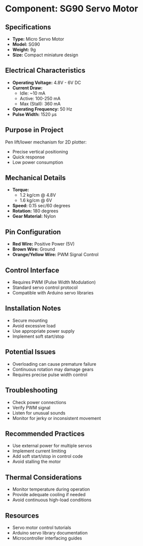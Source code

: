 # Component: SG90 Servo Motor

## Specifications
- **Type:** Micro Servo Motor
- **Model:** SG90
- **Weight:** 9g
- **Size:** Compact miniature design

## Electrical Characteristics
- **Operating Voltage:** 4.8V - 6V DC
- **Current Draw:** 
  - Idle: ~10 mA
  - Active: 100-250 mA
  - Max (Stall): 360 mA
- **Operating Frequency:** 50 Hz
- **Pulse Width:** 1520 μs

## Purpose in Project
Pen lift/lower mechanism for 2D plotter:
- Precise vertical positioning
- Quick response
- Low power consumption

## Mechanical Details
- **Torque:** 
  - 1.2 kg/cm @ 4.8V
  - 1.6 kg/cm @ 6V
- **Speed:** 0.15 sec/60 degrees
- **Rotation:** 180 degrees
- **Gear Material:** Nylon

## Pin Configuration
- **Red Wire:** Positive Power (5V)
- **Brown Wire:** Ground
- **Orange/Yellow Wire:** PWM Signal Control

## Control Interface
- Requires PWM (Pulse Width Modulation)
- Standard servo control protocol
- Compatible with Arduino servo libraries

## Installation Notes
- Secure mounting
- Avoid excessive load
- Use appropriate power supply
- Implement soft start/stop

## Potential Issues
- Overloading can cause premature failure
- Continuous rotation may damage gears
- Requires precise pulse width control

## Troubleshooting
- Check power connections
- Verify PWM signal
- Listen for unusual sounds
- Monitor for jerky or inconsistent movement

## Recommended Practices
- Use external power for multiple servos
- Implement current limiting
- Add soft start/stop in control code
- Avoid stalling the motor

## Thermal Considerations
- Monitor temperature during operation
- Provide adequate cooling if needed
- Avoid continuous high-load conditions

## Resources
- Servo motor control tutorials
- Arduino servo library documentation
- Microcontroller interfacing guides
